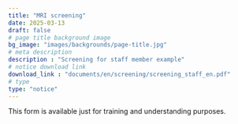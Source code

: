 ```yaml
---
title: "MRI screening"
date: 2025-03-13
draft: false
# page title background image
bg_image: "images/backgrounds/page-title.jpg"
# meta description
description : "Screening for staff member example"
# notice download link
download_link : "documents/en/screening/screening_staff_en.pdf"
# type
type: "notice"
---
```


This form is available just for training and understanding purposes.

